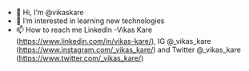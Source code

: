 - 👋 Hi, I’m @vikaskare
- 👀 I’m interested in learning new technologies
- 📫 How to reach me LinkedIn -Vikas Kare (https://www.linkedin.com/in/vikas-kare/), IG @_vikas_kare (https://www.instagram.com/_vikas_kare/) and Twitter @_vikas_kare (https://www.twitter.com/_vikas_kare/)

<!---
vikaskare/vikaskare is a ✨ special ✨ repository because its `README.md` (this file) appears on your GitHub profile.
You can click the Preview link to take a look at your changes.
--->
